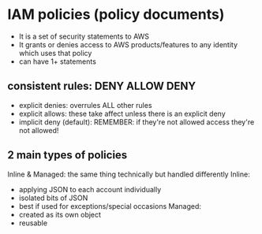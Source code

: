 # IAM policies (policy documents)
- It is a set of security statements to AWS
- It grants or denies access to AWS products/features to any identity which uses that policy
- can have 1+ statements
## consistent rules: DENY ALLOW DENY
- explicit denies: overrules ALL other rules
- explicit allows: these take affect unless there is an explicit deny
- implicit deny (default): REMEMBER: if they're not allowed access they're not allowed!
## 2 main types of policies
Inline & Managed: the same thing technically but handled differently
Inline:
- applying JSON to each account individually
- isolated bits of JSON
- best if used for exceptions/special occasions
Managed:
- created as its own object
- reusable
